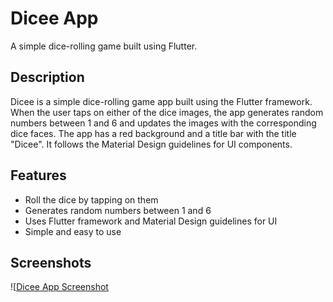 # Dicee App

A simple dice-rolling game built using Flutter.

## Description

Dicee is a simple dice-rolling game app built using the Flutter framework. When the user taps on either of the dice images, the app generates random numbers between 1 and 6 and updates the images with the corresponding dice faces. The app has a red background and a title bar with the title "Dicee". It follows the Material Design guidelines for UI components.

## Features

- Roll the dice by tapping on them
- Generates random numbers between 1 and 6
- Uses Flutter framework and Material Design guidelines for UI
- Simple and easy to use

## Screenshots
![[Dicee App Screenshot](https://github.com/abdalrahmanabs/DiceRollingGameFlutter/assets/58333909/ac88bfbb-a9c2-457e-a70f-e2c54bc8d747)


